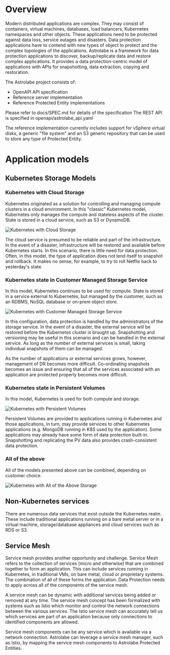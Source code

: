 # Overview

Modern distributed applications are complex.  They may consist of containers,
virtual machines, databases, load balancers, Kubernetes namespaces and other
objects.  These applications need to be protected against data loss, service
outages and disasters.  Data protection applications have to contend with
new types of object to protect and the complex topologies of the applications.
Astrolabe is a framework for data protection applications to discover,
backup/replicate data and restore complex applications.  It provides a data
protection-centric model of applications with APIs for snapshotting, data 
extraction, copying and restoration.

The Astrolabe project consists of:

* OpenAPI API specification
* Reference server implementation
* Reference Protected Entity implementations

Please refer to docs/SPEC.md for details of the specification
The REST API is specified in openapi/astrolabe_api.yaml

The reference implementation currently includes support for vSphere virtual disks, a generic "file system" and an S3
generic repository that can be used to store any type of Protected Entity.

# Application models

## Kubernetes Storage Models

### Kubernetes with Cloud Storage
Kubernetes originated as a solution for controlling and managing compute
clusters in a cloud environment.  In this "classic" Kubernetes model, Kubernetes
only manages the compute and stateless aspects of the cluster.  State is stored in
a cloud service, such as S3 or DynamoDB.  

![Kubernetes with Cloud Storage](docs/images/k8sWCloudStorage.svg)


The cloud service is presumed to be reliable
and part of the infrastructure.  In the event of a disaster, infrastructure will be
restored and available before Kubernetes starts.  In this scenario, there is little need
for data protection.  Often, in this model, the type of application does not lend itself
to snapshot and rollback.  It makes no sense, for example, to try to roll Netflix back to
yesterday's state.

### Kubernetes state in Customer Managed Storage Service
In this model, Kubernetes continues to be used for compute.  State is stored in a service
external to Kubernetes, but managed by the customer, such as an RDBMS, NoSQL database or
on-prem object store.

![Kubernetes with Customer Managed Storage Service](docs/images/k8sWCustomerStorage.svg)

In this configuration, data protection is handled by the administrators of the storage service.
In the event of a disaster, the external service will be restored before the Kubernetes cluster
is brought up.  Snapshotting and versioning may be useful in this scenario and can be handled in the external service.  As long
as the number of external services is small, taking individual snapshots of them can be managed.

As the number of applications or external services grows, however, management of DR
becomes more difficult.  Co-ordinating snapshots becomes an issue and ensuring that all of
the services associated with an application are protected properly becomes more difficult.

### Kubernetes state in Persistent Volumes
In this model, Kubernetes is used for both compute and storage.  

![Kubernetes with Persistent Volumes](docs/images/k8sWPVs.svg)

Persistent Volumes are
provided to applications running in Kubernetes and those applications, in turn, may
provide services to other Kubernetes applications (e.g. MongoDB running in K8S used by
the application). Some applications may already have some form of data protection built-in.
Snapshotting and replicating the PV data also provides crash-consistent data protection.

### All of the above

All of the models presented above can be combined, depending on customer choice.

![Kubernetes with All of the Above Storage](docs/images/k8sAll.svg)

## Non-Kubernetes services

There are numerous data services that exist outside the Kubernetes realm.  These include traditional applications
running on a bare metal server or in a virtual machine, storage/database appliances and cloud services
such as RDS or S3.

## Service Mesh

Service mesh provides another opportunity and challenge.  Service Mesh refers to the collection of
services (micro and otherwise) that are combined together to form an application.  This can include
services running in Kubernetes, in traditional VMs, on bare metal, cloud or proprietary systems.  The
combination of all of these forms the application.  Data Protection needs to apply across all of the
components of the service mesh.

A service mesh can be dynamic with additional services being added or removed at any time.  The
service mesh concept has been formalized with systems such as Istio which monitor and control the network connections
between the various services.  The Istio service mesh can accurately tell us which
services are part of an application because only connections to identified components are allowed.

Service mesh components can be any service which is available via a network connection.  Astrolabe
can leverage a service mesh manager, such as Istio, by mapping the service mesh components to
Astrolabe Protected Entities.
